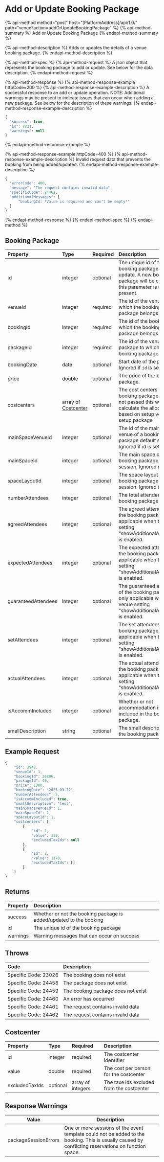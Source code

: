 # Add or Update Booking Package

{% api-method method="post" host="\[PlatformAddress\]/api/1.0/" path="venue?action=addOrUpdateBookingPackage" %}
{% api-method-summary %}
Add or Update Booking Package
{% endapi-method-summary %}

{% api-method-description %}
Adds or updates the details of a venue booking package.
{% endapi-method-description %}

{% api-method-spec %}
{% api-method-request %}
A json object that represents the booking package to add or update. See below for the data description.
{% endapi-method-request %}

{% api-method-response %}
{% api-method-response-example httpCode=200 %}
{% api-method-response-example-description %}
A successful response to an add or update operation. NOTE: Additional warnings may be present to indicate issues that can occur when adding a new  package. See below for the description of these warnings.
{% endapi-method-response-example-description %}

```javascript
{
  "success": true,
  "id": 8821,
  "warnings": null
}
```

{% endapi-method-response-example %}

{% api-method-response-example httpCode=400 %}
{% api-method-response-example-description %}
Invalid request data that prevents the booking from being added/updated.
{% endapi-method-response-example-description %}

```javascript
{
  "errorCode": 400,
  "message": "The request contains invalid data",
  "specificCode": 24462,
  "additionalMessages": [
      "bookingId: *Value is required and can't be empty*"
  ]
}
```

{% endapi-method-response %}
{% endapi-method-spec %}
{% endapi-method %}

## Booking Package

| Property               | Type    | Required | Description                                                                                                             |
| :--------------------- | :------ | :------- | :---------------------------------------------------------------------------------------------------------------------- |
| id                     | integer | optional | The unique id of the booking package to update. A new booking package will be created if this parameter is not present. |
| venueId                | integer | required | The id of the venue to which the booking package belongs.                                                               |
| bookingId              | integer | required | The id of the booking to which the booking package belongs.                                                             |
| packageId              | integer | required | The id of the venue setup package to which the booking package belongs.                                                             |
| bookingDate            | date    | optional | Start date of the package. Ignored if `id` is set.                                                                      |
| price                  | double  | optional | The price of the booking package.                                                                                       |
| costcenters            | array of [Costcenter](add-or-update-booking-package.md#costcenter) | optional | The cost centers of the booking package. If "price" not passed this will use calculate the allocation based on setup venue setup package |
| mainSpaceVenueId       | integer | optional | The id of the main space venue of a booking package default session. Ignored if id is set.                              |
| mainSpaceId            | integer | optional | The main space of the booking package default session. Ignored if id is set                                             |
| spaceLayoutId          | integer | optional | The space layout of the booking package default session. Ignored if id is set                                           |
| numberAttendees        | integer | optional | The total attendees of the booking package.                                                                             |
| agreedAttendees        | integer | optional | The agreed attendees of the booking package, only applicable when the venue setting "showAdditionalAttendees" is enabled. |
| expectedAttendees      | integer | optional | The expected attendees of the booking package, only applicable when the venue setting "showAdditionalAttendees" is enabled. |
| guaranteedAttendees    | integer | optional | The guaranteed attendees of the booking package, only applicable when the venue setting "showAdditionalAttendees" is enabled. |
| setAttendees           | integer | optional | The set attendees of the booking package, only applicable when the venue setting "showAdditionalAttendees" is enabled.  |
| actualAttendees        | integer | optional | The actual attendees of the booking package, only applicable when the venue setting "showAdditionalAttendees" is enabled. |
| isAccommIncluded       | integer | optional | Whether or not accommodation is included in the booking package.                                                        |
| smallDescription       | string  | optional | The small description of the booking package.                                                                           |


## Example Request

```javascript
{
    "id": 3948,
    "venueId": 1,
    "bookingId": 26806,
    "packageId": 49,
    "price": 1300,
    "bookingDate": "2025-03-22",
    "numberAttendees": 5,
    "isAccommIncluded": true,
    "smallDescription": "test",
    "mainSpaceVenueId": 1,
    "mainSpaceId": 1,
    "spaceLayoutId": 1,
    "costcenters": [
        {
            "id": 1,
            "value": 130,
            "excludedTaxIds": null
        },
        {
            "id": 2,
            "value": 1170,
            "excludedTaxIds": []
        }
    ]
}
```

## Returns

| Property | Description                                                |
| :------- | :--------------------------------------------------------- |
| success  | Whether or not the booking package is added/updated to the booking |
| id       | The unique id of the booking package                       |
| warnings | Warning messages that can occur on success                 |

## Throws

| Code                 | Description                       |
| :------------------- | :-------------------------------- |
| Specific Code: 23026 | The booking does not exist        |
| Specific Code: 24458 | The package does not exist        |
| Specific Code: 24459 | The booking package does not exist|
| Specific Code: 24460 | An error has occurred             |
| Specific Code: 24461 | The request contains invalid data |
| Specific Code: 24462 | The request contains invalid data |

## Costcenter
| Property | Type | Required | Description |
| :--- | :--- | :--- | :--- |
| id | integer | required | The costcenter identifier |
| value | double | required | The cost per person for the costcenter |
| excludedTaxIds | optional | array of integers | The taxe ids excluded from the costcenter |

## Response Warnings
| Value                | Description                                                                                                                                         |
| -------------------- | --------------------------------------------------------------------------------------------------------------------------------------------------- |
| packageSessionErrors | One or more sessions of the event template could not be added to the booking. This is usually caused by conflicting reservations on function space. |
